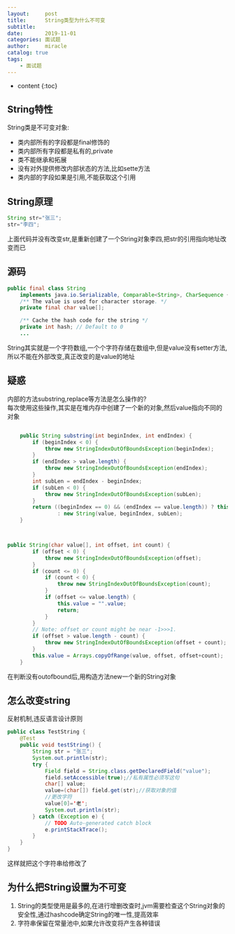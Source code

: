 ```yaml
---
layout:     post
title:      String类型为什么不可变
subtitle:   
date:       2019-11-01
categories: 面试题
author:     miracle
catalog: true
tags:
    - 面试题
---
```


* content
{:toc}


## String特性
String类是不可变对象:
* 类内部所有的字段都是final修饰的
* 类内部所有字段都是私有的,private
* 类不能继承和拓展
* 没有对外提供修改内部状态的方法,比如sette方法
* 类内部的字段如果是引用,不能获取这个引用


## String原理

```java
String str="张三";
str="李四";
```

上面代码并没有改变str,是重新创建了一个String对象李四,把str的引用指向地址改变而已

## 源码

```java
public final class String
    implements java.io.Serializable, Comparable<String>, CharSequence {
    /** The value is used for character storage. */
    private final char value[];

    /** Cache the hash code for the string */
    private int hash; // Default to 0
    ...
```

String其实就是一个字符数组,一个个字符存储在数组中,但是value没有setter方法,所以不能在外部改变,真正改变的是value的地址  

## 疑惑  
内部的方法substring,replace等方法是怎么操作的?  
每次使用这些操作,其实是在堆内存中创建了一个新的对象,然后value指向不同的对象

```java

    public String substring(int beginIndex, int endIndex) {
        if (beginIndex < 0) {
            throw new StringIndexOutOfBoundsException(beginIndex);
        }
        if (endIndex > value.length) {
            throw new StringIndexOutOfBoundsException(endIndex);
        }
        int subLen = endIndex - beginIndex;
        if (subLen < 0) {
            throw new StringIndexOutOfBoundsException(subLen);
        }
        return ((beginIndex == 0) && (endIndex == value.length)) ? this
                : new String(value, beginIndex, subLen);
    }



public String(char value[], int offset, int count) {
        if (offset < 0) {
            throw new StringIndexOutOfBoundsException(offset);
        }
        if (count <= 0) {
            if (count < 0) {
                throw new StringIndexOutOfBoundsException(count);
            }
            if (offset <= value.length) {
                this.value = "".value;
                return;
            }
        }
        // Note: offset or count might be near -1>>>1.
        if (offset > value.length - count) {
            throw new StringIndexOutOfBoundsException(offset + count);
        }
        this.value = Arrays.copyOfRange(value, offset, offset+count);
    }
```

在判断没有outofbound后,用构造方法new一个新的String对象

## 怎么改变string

反射机制,违反语言设计原则

```java
public class TestString {
	@Test
	public void testString() {
		String str = "张三";
		System.out.println(str);
		try {
			Field field = String.class.getDeclaredField("value");
			field.setAccessible(true);//私有属性必须写这句
			char[] value;
			value=(char[]) field.get(str);//获取对象的值
			//更改字符
			value[0]='老';
			System.out.println(str);
		} catch (Exception e) {
			// TODO Auto-generated catch block
			e.printStackTrace();
		}
	}
}
```  

这样就把这个字符串给修改了

## 为什么把String设置为不可变

1. String的类型使用是最多的,在进行增删改查时,jvm需要检查这个String对象的安全性,通过hashcode确定String的唯一性,提高效率
2. 字符串保留在常量池中,如果允许改变将产生各种错误

